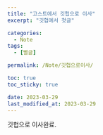 ```yaml
---
title: "고스트에서 깃헙으로 이사"
excerpt: "깃헙에서 첫글"

categories:
  - Note
tags:
  - [뻘글]

permalink: /Note/깃헙으로이사/

toc: true
toc_sticky: true

date: 2023-03-29
last_modified_at: 2023-03-29
---
```


깃헙으로 이사완료.